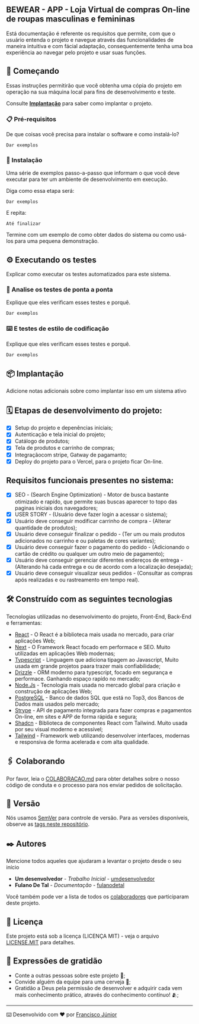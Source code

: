 ## BEWEAR - APP - Loja Virtual de compras On-line de roupas masculinas e femininas

Está documentação é referente os requisitos que permite, com que o usuário entenda o projeto e navegue através das funcionalidades de maneira intuitiva e com fácial adaptação, consequentemente tenha uma boa experiência ao navegar pelo projeto e usar suas funções.

## 🚀 Começando

Essas instruções permitirão que você obtenha uma cópia do projeto em operação na sua máquina local para fins de desenvolvimento e teste.

Consulte **[Implantação](#-implanta%C3%A7%C3%A3o)** para saber como implantar o projeto.

### 📋 Pré-requisitos

De que coisas você precisa para instalar o software e como instalá-lo?

```
Dar exemplos
```

### 🔧 Instalação

Uma série de exemplos passo-a-passo que informam o que você deve executar para ter um ambiente de desenvolvimento em execução.

Diga como essa etapa será:

```
Dar exemplos
```

E repita:

```
Até finalizar
```

Termine com um exemplo de como obter dados do sistema ou como usá-los para uma pequena demonstração.

## ⚙️ Executando os testes

Explicar como executar os testes automatizados para este sistema.

### 🔩 Analise os testes de ponta a ponta

Explique que eles verificam esses testes e porquê.

```
Dar exemplos
```

### ⌨️ E testes de estilo de codificação

Explique que eles verificam esses testes e porquê.

```
Dar exemplos
```

## 📦 Implantação

Adicione notas adicionais sobre como implantar isso em um sistema ativo

## 🗓️ Etapas de desenvolvimento do projeto:

* [X] Setup do projeto e depenências iniciais;
* [X] Autenticação e tela inicial do projeto;
* [X] Catálogo de produtos;
* [X] Tela de produtos e carrinho de compras;
* [X] Integraçãocom stripe, Gatway de pagamanto;
* [X] Deploy do projeto para o Vercel, para o projeto ficar On-line.

## Requisitos funcionais presentes no sistema:

* [X] SEO - (Search Engine Optimization) - Motor de busca bastante otimizado e rapído, que permite suas buscas aparecer to topo das paginas iniciais dos navegadores;
* [X] USER STORY - (Usuário deve fazer login a acessar o sistema);
* [X] Usuário deve conseguir modificar carrinho de compra - (Alterar quantidade de produtos);
* [X] Usuário deve conseguir finalizar o pedido - (Ter um ou mais produtos adicionados no carrinho e ou paletas de cores variantes);
* [X] Usuário deve conseguir fazer o pagamento do pedido - (Adicionando o cartão de crédito ou qualquer um outro meio de pagamento);
* [X] Usuário deve conseguir gerenciar diferentes endereços de entrega - (Alterando há cada entrega e ou de acordo com a localização desejada);
* [X] Usuário deve conseguir visualizar seus pedidos  - (Consultar as compras após realizadas e ou rastreamento em tempo real).

## 🛠️ Construído com as seguintes tecnologias

Tecnologias utilizadas no desenvolvimento do projeto, Front-End, Back-End e ferramentas:

* [React](https://react.dev/) - O React é a biblioteca mais usada no mercado, para criar aplicações Web;
* [Next](https://nextjs.org/) - O Framework React focado em performace e SEO. Muito utilizadas em aplicações Web modernas;
* [Typescript](https://www.typescriptlang.org/) - Linguagem que adiciona tipagem ao Javascript, Muito usada em grande projetos paara trazer mais confiabilidade;
* [Drizzle](https://orm.drizzle.team/) - ORM moderno para typescript, focado em segurança e performace. Ganhando espaço rapído no mercado;
* [Node.Js](https://nodejs.org/pt) - Tecnologia mais usada no mercado global para criação e construção de aplicações Web;
* [PostgreSQL](https://www.postgresql.org/) - Banco de dados SQL que está no Top3, dos Bancos de Dados mais usados pelo mercado;
* [Strype](https://stripe.com/br) - API de pagamento integrada para fazer compras e pagamentos On-line, em sites e APP de forma rápida e segura;
* [Shadcn](https://ui.shadcn.com/) - Biblioteca de componentes React com Tailwind. Muito usada por seu visual moderno e acessível;
* [Tailwind](https://tailwindcss.com/) - Framework web utilizando desenvolver interfaces, modernas e responsiva de forma acelerada e com alta qualidade.

## 🖇️ Colaborando

Por favor, leia o [COLABORACAO.md](https://gist.github.com/usuario/linkParaInfoSobreContribuicoes) para obter detalhes sobre o nosso código de conduta e o processo para nos enviar pedidos de solicitação.

## 📌 Versão

Nós usamos [SemVer](http://semver.org/) para controle de versão. Para as versões disponíveis, observe as [tags neste repositório](https://github.com/suas/tags/do/projeto).

## ✒️ Autores

Mencione todos aqueles que ajudaram a levantar o projeto desde o seu início

* **Um desenvolvedor** - *Trabalho Inicial* - [umdesenvolvedor](https://github.com/FranciiscoJunior)
* **Fulano De Tal** - *Documentação* - [fulanodetal](https://github.com/linkParaPerfil)

Você também pode ver a lista de todos os [colaboradores](https://github.com/usuario/projeto/colaboradores) que participaram deste projeto.

## 📄 Licença

Este projeto está sob a licença (LICENÇA MIT) - veja o arquivo [LICENSE.MIT](https://github.com/nvm-sh/nvm/blob/master/LICENSE.md) para detalhes.

## 🎁 Expressões de gratidão

* Conte a outras pessoas sobre este projeto 📢;
* Convide alguém da equipe para uma cerveja 🍺;
* Gratidão a Deus pela permissão de desenvolver e adquirir cada vem mais conhecimento prático, através do conhecimento contínuo! 🫂;

---
⌨️ Desenvolvido com ❤️ por [Francisco Júnior](https://github.com/FranciiscoJunior)